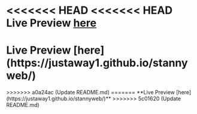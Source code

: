 <<<<<<< HEAD
<<<<<<< HEAD
**Live Preview [here](https://justaway1.github.io/stannyweb/)**
=======
<h1>Live Preview [here](https://justaway1.github.io/stannyweb/)</h1>
>>>>>>> a0a24ac (Update README.md)
=======
**Live Preview [here](https://justaway1.github.io/stannyweb/)**
>>>>>>> 5c01620 (Update README.md)
